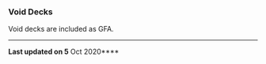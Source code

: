 ### Void Decks

Void decks are included as GFA.

------------------------------------------------------------------------

**Last updated on 5** Oct 2020****
